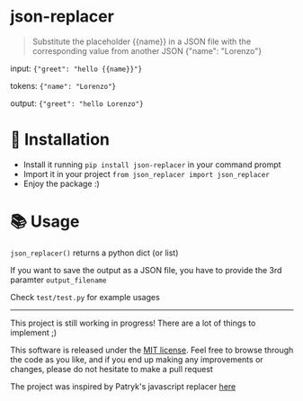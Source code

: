 # json-replacer
> Substitute the placeholder {{name}} in a JSON file with the corresponding value from another JSON {"name": "Lorenzo"}

input: `{"greet": "hello {{name}}"}`

tokens: `{"name": "Lorenzo"}`

output: `{"greet": "hello Lorenzo"}`

# 🚀 Installation
- Install it running `pip install json-replacer` in your command prompt
- Import it in your project `from json_replacer import json_replacer`
- Enjoy the package :)

# 📚 Usage 
`json_replacer()` returns a python dict (or list)

If you want to save the output as a JSON file, you have to provide the 3rd paramter `output_filename`

Check `test/test.py` for example usages

---

This project is still working in progress! There are a lot of things to implement ;)

This software is released under the [MIT license](https://github.com/lorenzua02/json-replacer/blob/main/LICENSE). Feel free to browse through the code as you like,
and if you end up making any improvements or changes, please do not hesitate to make a pull request

The project was inspired by Patryk's javascript replacer [here](https://www.npmjs.com/package/@ptkdev/json-token-replace)
